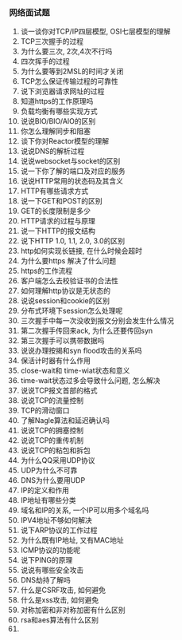 ### 网络面试题

1. 谈一谈你对TCP/IP四层模型, OSI七层模型的理解
1. TCP三次握手的过程
1. 为什么要三次, 2次,4次不行吗
1. 四次挥手的过程
1. 为什么要等到2MSL的时间才关闭
1. TCP怎么保证传输过程的可靠性
1. 说下浏览器请求网址的过程
1. 知道https的工作原理吗
1. 负载均衡有哪些实现方式
1. 说说BIO/BIO/AIO的区别
1. 你怎么理解同步和阻塞
1. 谈下你对Reactor模型的理解
1. 说说DNS的解析过程
1. 说说websocket与socket的区别
1. 说一下你了解的端口及对应的服务
1. 说说HTTP常用的状态码及其含义
1. HTTP有哪些请求方式
1. 说一下GET和POST的区别
1. GET的长度限制是多少
1. HTTP请求的过程与原理
1. 说一下HTTP的报文结构
1. 说下HTTP 1.0, 1.1, 2.0, 3.0的区别
1. http如何实现长链接, 在什么时候会超时 
1. 为什么要https 解决了什么问题
1. https的工作流程
1. 客户端怎么去校验证书的合法性
1. 如何理解http协议是无状态的
1. 说说session和cookie的区别
1. 分布式环境下session怎么处理呢
1. 三次握手中每一次没收到报文分别会发生什么情况
1. 第二次握手传回来ack, 为什么还要传回syn
1. 第三次握手可以携带数据吗
1. 说说办理按揭和syn flood攻击的关系吗
1. 保活计时器有什么作用
1. close-wait和 time-wiat状态和意义
1. time-wait状态过多会导致什么问题, 怎么解决
1. 说说TCP报文首部的格式
1. 说说TCP的流量控制
1. TCP的滑动窗口
1. 了解Nagle算法和延迟确认吗
1. 说说TCP的拥塞控制
1. 说说TCP的重传机制
1. 说说TCP的粘包和拆包
1. 为什么QQ采用UDP协议
1. UDP为什么不可靠
1. DNS为什么要用UDP
1. IP的定义和作用
1. IP地址有哪些分类
1. 域名和IP的关系, 一个IP可以用多个域名吗
1. IPV4地址不够如何解决
1. 说下ARP协议的工作过程
1. 为什么既有IP地址, 又有MAC地址
1. ICMP协议的功能呢
1. 说下PING的原理
1. 说说有哪些安全攻击
1. DNS劫持了解吗
1. 什么是CSRF攻击, 如何避免
1. 什么是xss攻击, 如何避免
1. 对称加密和非对称加密有什么区别
1. rsa和aes算法有什么区别
1. 